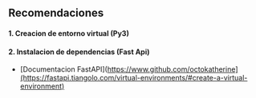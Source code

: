 ## Recomendaciones


####  1. Creacion de entorno virtual (Py3)

####  2. Instalacion de dependencias (Fast Api)

- [Documentacion FastAPI](https://www.github.com/octokatherine](https://fastapi.tiangolo.com/virtual-environments/#create-a-virtual-environment)


